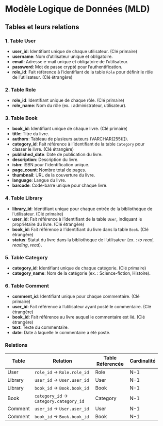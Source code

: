 # Modèle Logique de Données (MLD)

## Tables et leurs relations

### 1. Table **User**

- **user_id**: Identifiant unique de chaque utilisateur. (Clé primaire)
- **username**: Nom d’utilisateur unique et obligatoire.
- **email**: Adresse e-mail unique et obligatoire de l’utilisateur.
- **password**: Mot de passe crypté pour l’authentification.
- **role_id**: Fait référence à l’identifiant de la table `Role` pour définir le rôle de l’utilisateur. (Clé étrangère)

### 2. Table **Role**

- **role_id**: Identifiant unique de chaque rôle. (Clé primaire)
- **role_name**: Nom du rôle (ex. : administrateur, utilisateur).

### 3. Table **Book**

- **book_id**: Identifiant unique de chaque livre. (Clé primaire)
- **title**: Titre du livre.
- **authors**: Tableau de plusieurs auteurs (VARCHAR(255)[]).
- **category_id**: Fait référence à l’identifiant de la table `Category` pour classer le livre. (Clé étrangère)
- **published_date**: Date de publication du livre.
- **description**: Description du livre.
- **isbn**: ISBN pour l'identification unique.
- **page_count**: Nombre total de pages.
- **thumbnail**: URL de la couverture du livre.
- **language**: Langue du livre.
- **barcode**: Code-barre unique pour chaque livre.

### 4. Table **Library**

- **library_id**: Identifiant unique pour chaque entrée de la bibliothèque de l’utilisateur. (Clé primaire)
- **user_id**: Fait référence à l’identifiant de la table `User`, indiquant le propriétaire du livre. (Clé étrangère)
- **book_id**: Fait référence à l’identifiant du livre dans la table `Book`. (Clé étrangère)
- **status**: Statut du livre dans la bibliothèque de l’utilisateur (ex. : *to read*, *reading*, *read*).

### 5. Table **Category**

- **category_id**: Identifiant unique de chaque catégorie. (Clé primaire)
- **category_name**: Nom de la catégorie (ex. : Science-fiction, Histoire).

### 6. Table **Comment**

- **comment_id**: Identifiant unique pour chaque commentaire. (Clé primaire)
- **user_id**: Fait référence à l’utilisateur ayant posté le commentaire. (Clé étrangère)
- **book_id**: Fait référence au livre auquel le commentaire est lié. (Clé étrangère)
- **text**: Texte du commentaire.
- **date**: Date à laquelle le commentaire a été posté.

### Relations

| Table     | Relation                    | Table Référencée | Cardinalité |
|-----------|-----------------------------|-------------------|-------------|
| User      | `role_id` -> `Role.role_id` | Role             | N-1         |
| Library   | `user_id` -> `User.user_id` | User             | N-1         |
| Library   | `book_id` -> `Book.book_id` | Book             | N-1         |
| Book      | `category_id` -> `Category.category_id` | Category  | N-1         |
| Comment   | `user_id` -> `User.user_id` | User             | N-1         |
| Comment   | `book_id` -> `Book.book_id` | Book             | N-1         |